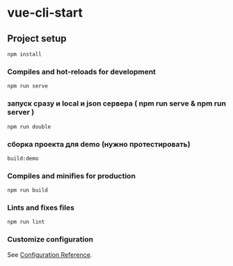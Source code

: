 # vue-cli-start

## Project setup
```
npm install
```

### Compiles and hot-reloads for development
```
npm run serve
```

### запуск сразу и local и json сервера ( npm run serve & npm run server )
```
npm run double
```

### сборка проекта для demo (нужно протестировать)
```
build:demo
```

### Compiles and minifies for production
```
npm run build
```

### Lints and fixes files
```
npm run lint
```

### Customize configuration
See [Configuration Reference](https://cli.vuejs.org/config/).
